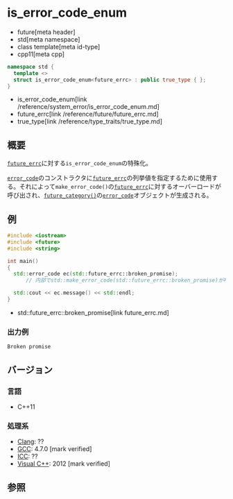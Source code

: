 # is_error_code_enum
* future[meta header]
* std[meta namespace]
* class template[meta id-type]
* cpp11[meta cpp]

```cpp
namespace std {
  template <>
  struct is_error_code_enum<future_errc> : public true_type { };
}
```
* is_error_code_enum[link /reference/system_error/is_error_code_enum.md]
* future_errc[link /reference/future/future_errc.md]
* true_type[link /reference/type_traits/true_type.md]

## 概要
[`future_errc`](future_errc.md)に対する`is_error_code_enum`の特殊化。

[`error_code`](/reference/system_error/error_code.md)のコンストラクタに[`future_errc`](future_errc.md)の列挙値を指定するために使用する。それによって`make_error_code()`の[`future_errc`](future_errc.md)に対するオーバーロードが呼び出され、[`future_category()`](future_category.md)の[`error_code`](/reference/system_error/error_code.md)オブジェクトが生成される。


## 例
```cpp example
#include <iostream>
#include <future>
#include <string>

int main()
{
  std::error_code ec(std::future_errc::broken_promise);
      // 内部でstd::make_error_code(std::future_errc::broken_promise)が呼ばれる

  std::cout << ec.message() << std::endl;
}
```
* std::future_errc::broken_promise[link future_errc.md]

### 出力例
```
Broken promise
```

## バージョン
### 言語
- C++11

### 処理系
- [Clang](/implementation.md#clang): ??
- [GCC](/implementation.md#gcc): 4.7.0 [mark verified]
- [ICC](/implementation.md#icc): ??
- [Visual C++](/implementation.md#visual_cpp): 2012 [mark verified]


## 参照


